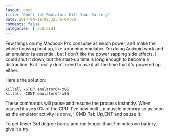 ```yaml
---
layout: post
title: "Don't let Emulators Kill Your Battery"
date: 2014-04-18T08:32:46-07:00
comments: false
categories: [ android]
---
```


Few things on my Macbook Pro consume as much power, and make the whole housing heat up, like a running
emulator. I'm doing Android work and an emulator is essential, but I don't like the power sapping side
effects. I could shut it down, but the start-up time is long enough to become a distraction. But I really
don't need to *use* it all the time that it's powered up either.

Here's the solution:

    killall -STOP emulator64-x86
    killall -CONT emulator64-x86

These commands will pause and resume the process instantly. When paused it uses 0% of the CPU. I've now
built up muscle memory so as soon as the emulator activity is done, I CMD-Tab,Up,ENT and pause it.

To get fewer 3rd degree burns and run longer than 7 minutes on battery, give it a try.
